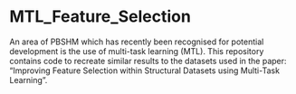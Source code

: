 # MTL_Feature_Selection
An area of PBSHM which has recently been recognised for potential development is the use of multi-task learning (MTL). This repository contains code to recreate similar results to the datasets used in the paper: “Improving Feature Selection within Structural Datasets using Multi-Task Learning”. 
